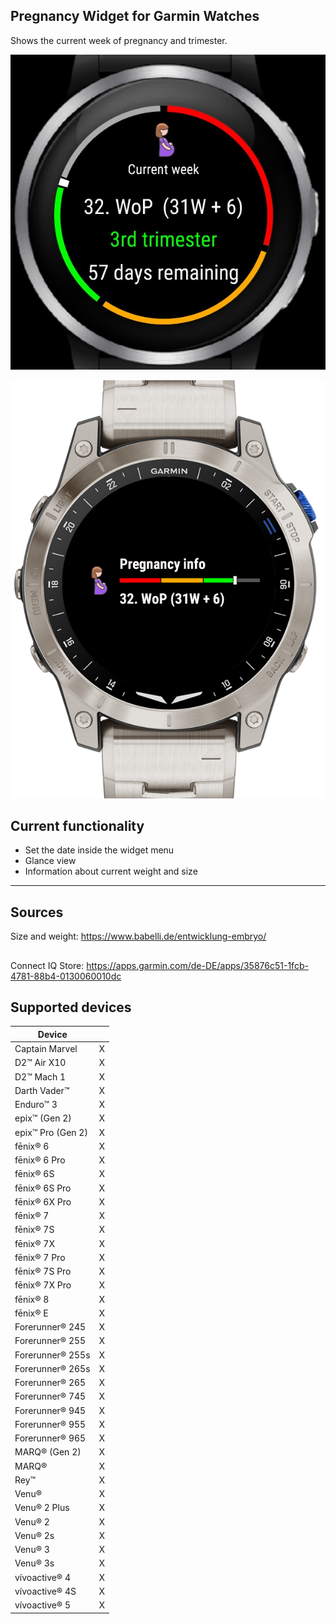 ## Pregnancy Widget for Garmin Watches

Shows the current week of pregnancy and trimester.

![MainView](screenshots/ConnectIQ/MainViewENG.jpeg) 

![MainView](screenshots/ConnectIQ/GlanceViewENG.png)

## Current functionality

- Set the date inside the widget menu
- Glance view
- Information about current weight and size

---------
## Sources

Size and weight: https://www.babelli.de/entwicklung-embryo/

##
Connect IQ Store:
https://apps.garmin.com/de-DE/apps/35876c51-1fcb-4781-88b4-0130060010dc


## Supported devices

<table>
  <thead>
    <tr>
      <th>Device</th>
      <th></th>
    </tr>
  </thead>
  <tbody>
    <tr>
      <td>Captain Marvel</td>
      <td>X</td>
    </tr>
    <tr>
      <td>D2™ Air X10</td>
      <td>X</td>
    </tr>
    <tr>
      <td>D2™ Mach 1</td>
      <td>X</td>
    </tr>
    <tr>
      <td>Darth Vader™</td>
      <td>X</td>
    </tr>
    <tr>
      <td>Enduro™ 3</td>
      <td>X</td>
    </tr>
    <tr>
      <td>epix™ (Gen 2)</td>
      <td>X</td>
    </tr>
    <tr>
      <td>epix™ Pro (Gen 2)</td>
      <td>X</td>
    </tr>
    <tr>
      <td>fēnix® 6</td>
      <td>X</td>
    </tr>
    <tr>
      <td>fēnix® 6 Pro</td>
      <td>X</td>
    </tr>
    <tr>
      <td>fēnix® 6S</td>
      <td>X</td>
    </tr>
    <tr>
      <td>fēnix® 6S Pro</td>
      <td>X</td>
    </tr>
    <tr>
      <td>fēnix® 6X Pro</td>
      <td>X</td>
    </tr>
    <tr>
      <td>fēnix® 7</td>
      <td>X</td>
    </tr>
    <tr>
      <td>fēnix® 7S</td>
      <td>X</td>
    </tr>
    <tr>
      <td>fēnix® 7X</td>
      <td>X</td>
    </tr>
    <tr>
      <td>fēnix® 7 Pro</td>
      <td>X</td>
    </tr>
    <tr>
      <td>fēnix® 7S Pro</td>
      <td>X</td>
    </tr>
    <tr>
      <td>fēnix® 7X Pro</td>
      <td>X</td>
    </tr>
    <tr>
      <td>fēnix® 8</td>
      <td>X</td>
    </tr>
    <tr>
      <td>fēnix® E</td>
      <td>X</td>
    </tr>
    <tr>
      <td>Forerunner® 245</td>
      <td>X</td>
    </tr>
    <tr>
      <td>Forerunner® 255</td>
      <td>X</td>
    </tr>
    <tr>
      <td>Forerunner® 255s</td>
      <td>X</td>
    </tr>
    <tr>
      <td>Forerunner® 265s</td>
      <td>X</td>
    </tr>
    <tr>
      <td>Forerunner® 265</td>
      <td>X</td>
    </tr>
    <tr>
      <td>Forerunner® 745</td>
      <td>X</td>
    </tr>
    <tr>
      <td>Forerunner® 945</td>
      <td>X</td>
    </tr>
    <tr>
      <td>Forerunner® 955</td>
      <td>X</td>
    </tr>
       <tr>
      <td>Forerunner® 965</td>
      <td>X</td>
    </tr>
    <tr>
      <td>MARQ® (Gen 2)</td>
      <td>X</td>
    </tr>
    <tr>
      <td>MARQ®</td>
      <td>X</td>
    </tr>
    <tr>
      <td>Rey™</td>
      <td>X</td>
    </tr>
    <tr>
      <td>Venu®</td>
      <td>X</td>
    </tr>
    <tr>
      <td>Venu® 2 Plus</td>
      <td>X</td>
    </tr>
    <tr>
      <td>Venu® 2</td>
      <td>X</td>
    </tr>
    <tr>
      <td>Venu® 2s</td>
      <td>X</td>
    </tr>
    <tr>
      <td>Venu® 3</td>
      <td>X</td>
    </tr>
    <tr>
      <td>Venu® 3s</td>
      <td>X</td>
    </tr>
    <tr>
      <td>vívoactive® 4</td>
      <td>X</td>
    </tr>
    <tr>
      <td>vívoactive® 4S</td>
      <td>X</td>
    </tr>
    <tr>
      <td>vívoactive® 5</td>
      <td>X</td>
    </tr>
  </tbody>
</table>

